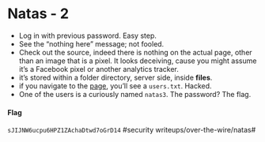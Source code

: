 # Natas - 2
- Log in with previous password. Easy step.
- See the “nothing here” message; not fooled.
- Check out the source, indeed there is nothing on the actual page, other than an image that is a pixel. It looks deceiving, cause you might assume it’s a Facebook pixel or another analytics tracker.
- it’s stored within a folder directory, server side, inside **files**.
- if you navigate to the [page](http://natas2.natas.labs.overthewire.org/files), you’ll see a `users.txt`. Hacked.
- One of the users is a curiously named `natas3`. The password? The flag.

#### Flag
`sJIJNW6ucpu6HPZ1ZAchaDtwd7oGrD14`
#security writeups/over-the-wire/natas#
